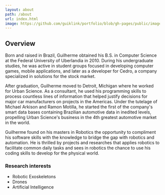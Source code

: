 ```yaml
---
layout: about
path: /about
url: index.html
image: https://github.com/guiklink/portfolio/blob/gh-pages/public/images/guilherme_klink.jpg?raw=true
---
```


## Overview
Born and raised in Brazil, Guilherme obtained his B.S. in Computer Science at the Federal University of Uberlandia in 2010. During his undergraduate studies, he was active in student groups focused in developing computer games, mobile applications, and later as a developer for Cedro, a company specialized in solutions for the stock market.  
  
After graduation, Guilherme moved to Detroit, Michigan where he worked for Urban Science. As a consultant, he used his programming skills to process countless lines of information that helped justify decisions for major car manufacturers on projects in the Americas. Under the tutelage of Michael Arkison and Ramon Motilla, he started the first of the company's smart data bases containing Brazilian automotive data in inedited levels, propelling Urban Science's business in the 4th greatest automotive market in the world.  
  
Guilherme found on his masters in Robotics the opportunity to compliment his software skills with the knowledge to bridge the gap with robotics and automation. He is thrilled by projects and researches that applies robotics to facilitate common daily tasks and sees in robotics the chance to use his coding skills to develop for the physical world.

### Research interests
* Robotic Exoskeletons
* Drones
* Artificial Intelligence
